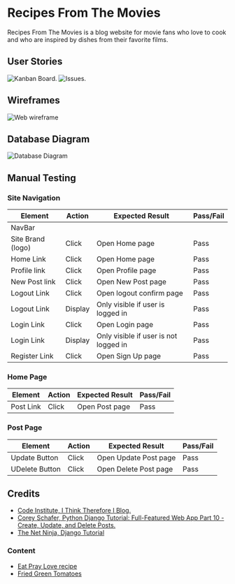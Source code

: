 # Recipes From The Movies
Recipes From The Movies is a blog website for movie fans who love to cook and who are inspired by dishes from their favorite films.

## User Stories
![Kanban Board.](https://res.cloudinary.com/dso5orboe/image/upload/v1680556711/kanban_board_jmmx2k.png)
![Issues.](https://res.cloudinary.com/dso5orboe/image/upload/v1680556966/issues_eudade.png)

## Wireframes
![Web wireframe](https://res.cloudinary.com/dso5orboe/image/upload/v1680558053/wireframe_mbnuyz.png)

## Database Diagram
![Database Diagram](https://res.cloudinary.com/dso5orboe/image/upload/v1680558052/models_k1vo0i.png)


## Manual Testing

### Site Navigation
| Element               | Action     | Expected Result                                                    | Pass/Fail |
|-----------------------|------------|--------------------------------------------------------------------|-----------|
| NavBar                |            |                                                                    |           |
| Site Brand (logo)     | Click      | Open Home page                                                     | Pass      |
| Home Link             | Click      | Open Home page                                                     | Pass      |
| Profile link          | Click      | Open Profile page                                                  | Pass      |
| New Post link         | Click      | Open New Post page                                                 | Pass      |
| Logout Link           | Click      | Open logout confirm page                                           | Pass      |
| Logout Link           | Display    | Only visible if user is logged in                                  | Pass      |
| Login Link            | Click      | Open Login page                                                    | Pass      |
| Login Link            | Display    | Only visible if user is not logged in                              | Pass      |
| Register Link         | Click      | Open Sign Up page                                                  | Pass      |

### Home Page
| Element               | Action     | Expected Result                                                    | Pass/Fail |
|-----------------------|------------|--------------------------------------------------------------------|-----------|
| Post Link             | Click      | Open Post page                                                     | Pass      |

### Post Page
| Element               | Action     | Expected Result                                                    | Pass/Fail |
|-----------------------|------------|--------------------------------------------------------------------|-----------|
| Update Button         | Click      | Open Update Post page                                              | Pass      |
| UDelete Button        | Click      | Open Delete Post page                                              | Pass      |


## Credits 
- [Code Institute, I Think Therefore I Blog.](https://learn.codeinstitute.net/courses/course-v1:CodeInstitute+FST101+2021_T1/courseware/b31493372e764469823578613d11036b/fe4299adcd6743328183aab4e7ec5d13/)
- [Corey Schafer, Python Django Tutorial: Full-Featured Web App Part 10 - Create, Update, and Delete Posts.](https://www.youtube.com/watch?v=-s7e_Fy6NRU&list=PL-osiE80TeTtoQCKZ03TU5fNfx2UY6U4p&index=16&ab_channel=CoreySchafer)
- [The Net Ninja, Django Tutorial](https://www.youtube.com/@NetNinja)

### Content
- [Eat Pray Love recipe](https://www.saveur.com/article/Recipes/Eat-Pray-Love-Cacio-e-Pepe-Pasta-Sauce/)
- [Fried Green Tomatoes](https://whistlestopcafe.com/feature-recipes/fried-green-tomatoes/)

